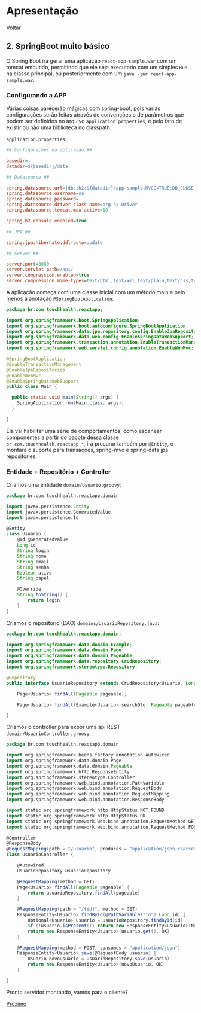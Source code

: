 # Apresentação

[Voltar](ETAPA1.md)

## 2. SpringBoot muito básico

O Spring Boot irá gerar uma aplicação `react-app-sample.war` com um tomcat embutido, permitindo que ele seja executado com um simples `Run` na classe principal, ou posteriormente com um `java -jar react-app-sample.war`.

### Configurando a APP

Várias coisas parecerão mágicas com spring-boot, pois várias configurações serão feitas através de convenções e de parâmetros que podem ser definidos no arquivo `application.properties`, e pelo fato de existir ou não uma biblioteca no classpath.

`application.properties`:

~~~ini
## Configurações da aplicação ##

basedir=.
datadir=${basedir}/data

## Datasource ##

spring.datasource.url=jdbc:h2:${datadir}/app-sample;MVCC=TRUE;DB_CLOSE_ON_EXIT=FALSE
spring.datasource.username=sa
spring.datasource.password=
spring.datasource.driver-class-name=org.h2.Driver
spring.datasource.tomcat.max-active=10

spring.h2.console.enabled=true

## JPA ##

spring.jpa.hibernate.ddl-auto=update

## Server ##

server.port=8080
server.servlet.path=/api/
server.compression.enabled=true
server.compression.mime-types=text/html,text/xml,text/plain,text/css,text/javascript,application/javascript
~~~

A aplicação começa com uma classe inicial com um método main e pelo menos a anotação `@SpringBootApplication`:

~~~java
package br.com.touchhealth.reactapp;

import org.springframework.boot.SpringApplication;
import org.springframework.boot.autoconfigure.SpringBootApplication;
import org.springframework.data.jpa.repository.config.EnableJpaRepositories;
import org.springframework.data.web.config.EnableSpringDataWebSupport;
import org.springframework.transaction.annotation.EnableTransactionManagement;
import org.springframework.web.servlet.config.annotation.EnableWebMvc;

@SpringBootApplication
@EnableTransactionManagement
@EnableJpaRepositories
@EnableWebMvc
@EnableSpringDataWebSupport
public class Main {

  public static void main(String[] args) {
    SpringApplication.run(Main.class, args);
  }

}
~~~

Ela vai habilitar uma série de comportamentos, como escanear componentes a partir do pacote dessa classe `br.com.touchhealth.reactapp.*`, irá procurar também por `@Entity`, e montará o suporte para transações, spring-mvc e spring-data jpa repositories.

### Entidade + Repositório + Controller

Criamos uma entidade `domain/Usuario.groovy`:

~~~groovy
package br.com.touchhealth.reactapp.domain

import javax.persistence.Entity
import javax.persistence.GeneratedValue
import javax.persistence.Id

@Entity
class Usuario {
    @Id @GeneratedValue
    Long id
    String login
    String nome
    String email
    String senha
    Boolean ativo
    String papel

    @Override
    String toString() {
        return login
    }
}
~~~

Criamos o repositorio (DAO) `domains/UsuarioRepository.java`:

~~~java
package br.com.touchhealth.reactapp.domain;

import org.springframework.data.domain.Example;
import org.springframework.data.domain.Page;
import org.springframework.data.domain.Pageable;
import org.springframework.data.repository.CrudRepository;
import org.springframework.stereotype.Repository;

@Repository
public interface UsuarioRepository extends CrudRepository<Usuario, Long> {

    Page<Usuario> findAll(Pageable pageable);

    Page<Usuario> findAll(Example<Usuario> searchDto, Pageable pageable);

}
~~~

Criamos o controller para expor uma api REST `domain/UsuarioController.groovy`:

~~~groovy
package br.com.touchhealth.reactapp.domain

import org.springframework.beans.factory.annotation.Autowired
import org.springframework.data.domain.Page
import org.springframework.data.domain.Pageable
import org.springframework.http.ResponseEntity
import org.springframework.stereotype.Controller
import org.springframework.web.bind.annotation.PathVariable
import org.springframework.web.bind.annotation.RequestBody
import org.springframework.web.bind.annotation.RequestMapping
import org.springframework.web.bind.annotation.ResponseBody

import static org.springframework.http.HttpStatus.NOT_FOUND
import static org.springframework.http.HttpStatus.OK
import static org.springframework.web.bind.annotation.RequestMethod.GET
import static org.springframework.web.bind.annotation.RequestMethod.POST

@Controller
@ResponseBody
@RequestMapping(path = "/usuario", produces = "application/json;charset=UTF-8")
class UsuarioController {

    @Autowired
    UsuarioRepository usuarioRepository

    @RequestMapping(method = GET)
    Page<Usuario> findAll(Pageable pageable) {
        return usuarioRepository.findAll(pageable)
    }

    @RequestMapping(path = "/{id}", method = GET)
    ResponseEntity<Usuario> findById(@PathVariable("id") Long id) {
        Optional<Usuario> usuario = usuarioRepository.findById(id)
        if (!usuario.isPresent()) return new ResponseEntity<Usuario>(NOT_FOUND)
        return new ResponseEntity<Usuario>(usuario.get(), OK)
    }

    @RequestMapping(method = POST, consumes = "application/json")
    ResponseEntity<Usuario> save(@RequestBody usuario) {
        Usuario novoUsuario = usuarioRepository.save(usuario)
        return new ResponseEntity<Usuario>(novoUsuario, OK)
    }

}
~~~

Pronto servidor montando, vamos para o cliente?

[Próximo](ETAPA3.md)